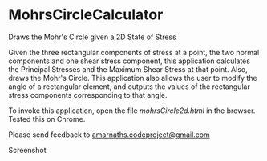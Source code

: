# MohrsCircleCalculator
Draws the Mohr's Circle given a 2D State of Stress

Given the three rectangular components of stress at a point, the two normal components and one shear stress component, this application calculates the Principal Stresses and the Maximum Shear Stress at that point. Also, draws the Mohr's Circle. This application also allows the user to modify the angle of a rectangular element, and outputs the values of the rectangular stress components corresponding to that angle. 

To invoke this application, open the file <i>mohrsCircle2d.html</i> in the browser. Tested this on Chrome. 

Please send feedback to amarnaths.codeproject@gmail.com

Screenshot

